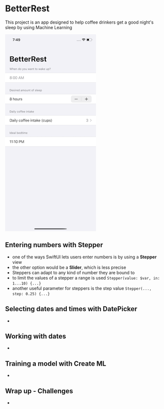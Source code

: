 # BetterRest
This project is an app designed to help coffee drinkers get a good night's sleep by using Machine Learning

![App screenshot](BetterRest.png)


## Entering numbers with Stepper
- one of the ways SwiftUI lets users enter numbers is by using a **Stepper** view
- the other option would be a __Slider__, which is less precise
- Steppers can adapt to any kind of number they are bound to
- to limit the values of a stepper a range is used `Stepper(value: $var, in: 1...10) {...}`
- another useful parameter for steppers is the step value `Stepper(..., step: 0.25) {...}`

## Selecting dates and times with DatePicker
- 

## Working with dates
-

## Training a model with Create ML
- 

## Wrap up - Challenges
- 

